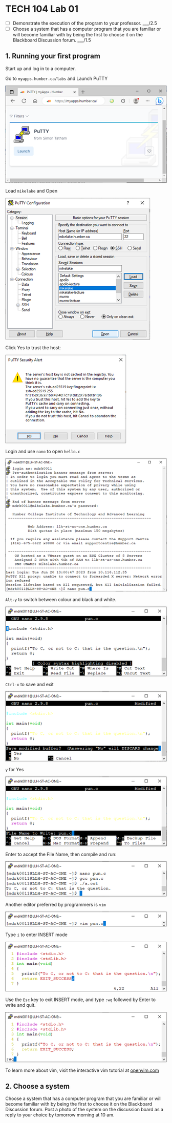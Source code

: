 # TECH 104 Lab 01

- [ ] Demonstrate the execution of the program to your professor. ___/2.5
- [ ] Choose a system that has a computer program that you are familiar or will
    become familiar with by being the first to choose it on the Blackboard
    Discussion forum. ___/1.5

## 1. Running your first program

Start up and log in to a computer.

Go to `myapps.humber.ca/labs` and Launch PuTTY

![](media/6.png)

Load `mikelake` and Open

![](media/7.png)

Click Yes to trust the host:

![](media/8.png)

Login and use `nano` to open `hello.c`

![](media/9.png)

`Alt-y` to switch between colour and black and white.

![](media/10.png)

`Ctrl-x` to save and exit

![](media/11.png)

`y` for Yes

![](media/12.png)

Enter to accept the File Name, then compile and run:

![](media/13.png)

Another editor preferred by programmers is `vim`

![](media/14.png)

Type `i` to enter INSERT mode

![](media/15.png)

Use the `Esc` key to exit INSERT mode, and type `:wq` followed by Enter to write and
quit.

![](media/16.png)

To learn more about vim, visit the interactive vim tutorial at [openvim.com](https://openvim.com/)

## 2. Choose a system

Choose a system that has a computer program that you are familiar or will become
familiar with by being the first to choose it on the Blackboard Discussion
forum. Post a photo of the system on the discussion board as a reply to your choice by tomorrow morning at 10 am.
